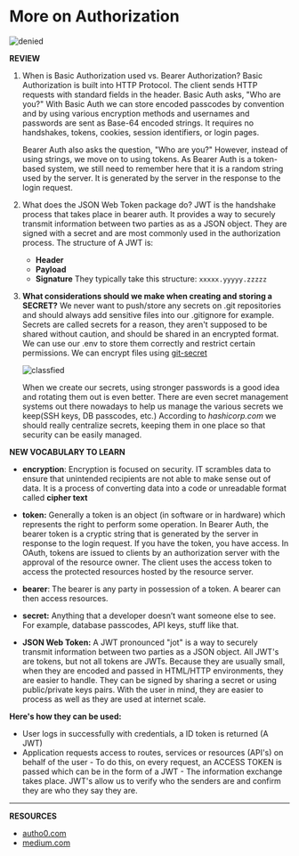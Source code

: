 # More on Authorization

![denied](https://media.giphy.com/media/3o6MbdPcxvF7Hb5G3S/giphy.gif)

**REVIEW**

1. When is Basic Authorization used vs. Bearer Authorization?
   Basic Authorization is built into HTTP Protocol. The client sends HTTP requests with standard fields in the header. Basic Auth asks, "Who are you?"
   With Basic Auth we can store encoded passcodes by convention and by using various encryption methods and usernames and passwords are sent as Base-64 encoded strings. It requires no handshakes, tokens, cookies, session identifiers, or login pages. 

   Bearer Auth also asks the question, "Who are you?" However, instead of using strings, we move on to using tokens. As Bearer Auth is a token-based system, we still need to remember here that it is a random string used by the server. It is generated by the server in the response to the login request. 

2. What does the JSON Web Token package do?
  JWT is the handshake process that takes place in bearer auth. It provides a way to securely transmit information between two parties as as a JSON object. They are signed with a secret and are most commonly used in the authorization process. The structure of A JWT is:

      - **Header**
      - **Payload**
      - **Signature**
  They typically take this structure: `xxxxx.yyyyy.zzzzz`

3. **What considerations should we make when creating and storing a SECRET?**
   We never want to push/store any secrets on .git repositories and should always add sensitive files into our .gitignore for example. Secrets are called secrets for a reason, they aren't supposed to be shared without caution, and should be shared in an encrypted format. We can use our .env to store them correctly and restrict certain permissions. We can encrypt files using [git-secret](https://git-secret.io/)

   ![classfied](https://media.giphy.com/media/aWxbEGCqkiZFK/giphy.gif)

   When we create our secrets, using stronger passwords is a good idea and rotating them out is even better. There are even secret management systems out there nowadays to help us manage the various secrets we keep(SSH keys, DB passcodes, etc.) According to *hashicorp.com* we should really centralize secrets, keeping them in one place so that security can be easily managed. 

**NEW VOCABULARY TO LEARN**

- **encryption**: Encryption is focused on security. IT scrambles data to ensure that unintended recipients are not able to make sense out of data. It is a process of converting data into a code or unreadable format called **cipher text**
- **token:** Generally a token is an object (in software or in hardware) which represents the right to perform some operation. In Bearer Auth, the bearer token is a cryptic string that is generated by the server in response to the login request. If you have the token, you have access. In OAuth, tokens are issued to clients by an authorization server with the
approval of the resource owner. The client uses the access token to access the protected resources hosted by the resource server.

- **bearer**: The bearer is any party in possession of a token. A bearer can then access resources.
- **secret:** Anything that a developer doesn’t want someone else to see. For example, database passcodes, API keys, stuff like that.
- **JSON Web Token:** A JWT pronounced "jot" is a way to securely transmit information between two parties as a JSON object. All JWT's are tokens, but not all tokens are JWTs.
Because they are usually small, when they are encoded and passed in HTML/HTTP environments, they are easier to handle. They can be signed by sharing a secret or using public/private keys pairs. With the user in mind, they are easier to process as well as they are used at internet scale. 

**Here's how they can be used:**

- User logs in successfully with credentials, a ID token is returned (A JWT)
- Application requests access to routes, services or resources (API's) on behalf of the user
      - To do this, on every request, an ACCESS TOKEN is passed which can be in the form of a JWT
      - The information exchange takes place. JWT's allow us to verify who the senders are and confirm they are who they say they are. 

---------------------
**RESOURCES**

- [autho0.com](https://auth0.com/docs/tokens/json-web-tokens)
- [medium.com](https://medium.com/@siddharthac6/json-web-token-jwt-the-right-way-of-implementing-with-node-js-65b8915d550e)